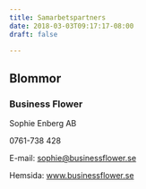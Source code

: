 ```yaml
---
title: Samarbetspartners
date: 2018-03-03T09:17:17-08:00
draft: false

---
```


## Blommor
### Business Flower

Sophie Enberg AB

0761-738 428

E-mail:   sophie@businessflower.se

Hemsida:  www.businessflower.se

